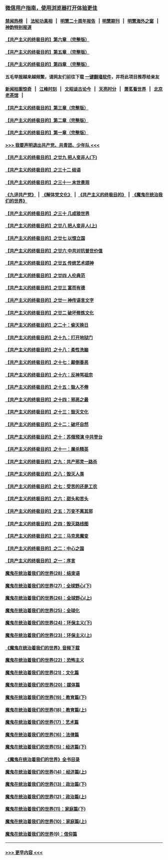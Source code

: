 ### [微信用户指南，使用浏览器打开体验更佳](https://github.com/gfw-breaker/banned-news1/blob/master/indexes/wechat-guide.md?t=0)
#### [禁闻热榜](热点新闻.md?t=0)  &nbsp;&nbsp;|&nbsp;&nbsp; [法轮功真相](https://github.com/gfw-breaker/truth/blob/master/README.md?t=0) &nbsp;&nbsp;|&nbsp;&nbsp; [明慧二十周年报告](https://github.com/gfw-breaker/mh-reports/blob/master/README.md?t=0) &nbsp;&nbsp;|&nbsp;&nbsp;[明慧期刊](https://github.com/gfw-breaker/mh-qikan) &nbsp;&nbsp;|&nbsp;&nbsp; [明慧海外之窗](https://github.com/gfw-breaker/mh-news/blob/master/README.md?t=0) &nbsp;&nbsp;|&nbsp;&nbsp; [神韵特别报道](https://github.com/gfw-breaker/mh-news/blob/master/shenyun.md?t=0)
#### [【共产主义的终极目的】第六章 （完整版）](../pages/nsc422/n11428913.md?t=02041033) 
#### [【共产主义的终极目的】第五章 （完整版）](../pages/nsc422/n11428912.md?t=02041033) 
#### [【共产主义的终极目的】第四章 （完整版）](../pages/nsc422/n11428907.md?t=02041033) 
#### 五毛举报越来越频繁，请网友们前往下载 [一键翻墙软件](https://github.com/gfw-breaker/ssr-accounts)，并将此项目推荐给亲友
#### [新闻拍案惊奇](https://github.com/gfw-breaker/banned-news1/blob/master/pages/link4.md) &nbsp;&nbsp;|&nbsp;&nbsp; [江峰时刻](https://github.com/gfw-breaker/banned-news1/blob/master/pages/link4.md) &nbsp;&nbsp;|&nbsp;&nbsp; [文昭谈古论今](https://github.com/gfw-breaker/banned-news1/blob/master/pages/link4.md) &nbsp;&nbsp;|&nbsp;&nbsp; [天亮时分](https://github.com/gfw-breaker/banned-news1/blob/master/pages/link4.md) &nbsp;&nbsp;|&nbsp;&nbsp; [萧茗看世界](https://github.com/gfw-breaker/banned-news1/blob/master/pages/link4.md) &nbsp;&nbsp;|&nbsp;&nbsp; [北京老茶馆](https://github.com/gfw-breaker/banned-news1/blob/master/pages/link4.md) &nbsp;&nbsp;|&nbsp;&nbsp; 
#### [【共产主义的终极目的】第三章（完整版）](../pages/nsc422/n11428848.md?t=02041033) 
#### [【共产主义的终极目的】第二章（完整版）](../pages/nsc422/n11428831.md?t=02041033) 
#### [【共产主义的终极目的】第一章（完整版）](../pages/nsc422/n11417651.md?t=02041033) 
#### [>>> 我要声明退出共产党、共青团、少年队 <<<](https://github.com/begood0513/goodnews/blob/master/quit/letter.md) 
#### [【共产主义的终极目的】之廿九 把人变非人(下)](../pages/nsc422/n11344140.md?t=02041033) 
#### [【共产主义的终极目的】之三十二 结语](../pages/nsc422/n11360535.md?t=02041033) 
#### [【共产主义的终极目的】之三十一 末世景观](../pages/nsc422/n11351129.md?t=02041033) 
#### [《九评共产党》](https://github.com/begood0513/9ping.md/blob/master/README.md) &nbsp;|&nbsp; [《解体党文化》](../../../../jtdwh.md/blob/master/README.md)  &nbsp;|&nbsp; [《共产主义的终极目的》](../../../../gczydzjmd.md/blob/master/README.md) &nbsp;|&nbsp; [《魔鬼在统治我们的世界》](../../../../mgztzwmdsj.md/blob/master/README.md) 
#### [【共产主义的终极目的】之三十 几成狼世界](../pages/nsc422/n11348280.md?t=02041033) 
#### [【共产主义的终极目的】之廿八 把人变非人(上)](../pages/nsc422/n11340492.md?t=02041033) 
#### [【共产主义的终极目的】之廿七 以恨立国](../pages/nsc422/n11336944.md?t=02041033) 
#### [【共产主义的终极目的】之廿六 中共对抗普世价值](../pages/nsc422/n11324785.md?t=02041033) 
#### [【共产主义的终极目的】之廿五 传统艺术颂神](../pages/nsc422/n11296396.md?t=02041033) 
#### [【共产主义的终极目的】之廿四 人伦典范](../pages/nsc422/n11296397.md?t=02041033) 
#### [【共产主义的终极目的】之廿三 富而有德](../pages/nsc422/n11283598.md?t=02041033) 
#### [【共产主义的终极目的】之廿一 神传语言文字](../pages/nsc422/n11263265.md?t=02041033) 
#### [【共产主义的终极目的】之廿二 破坏修炼文化](../pages/nsc422/n11245728.md?t=02041033) 
#### [【共产主义的终极目的】之二十：偷天换日](../pages/nsc422/n11238846.md?t=02041033) 
#### [【共产主义的终极目的】之十九：打开地狱门](../pages/nsc422/n11206376.md?t=02041033) 
#### [【共产主义的终极目的】之十八：柔性洗脑](../pages/nsc422/n11199994.md?t=02041033) 
#### [【共产主义的终极目的】之十七：颠倒善恶](../pages/nsc422/n11179782.md?t=02041033) 
#### [【共产主义的终极目的】之十六：反神骂祖宗](../pages/nsc422/n11166798.md?t=02041033) 
#### [【共产主义的终极目的】之十五：毁人不倦](../pages/nsc422/n11166792.md?t=02041033) 
#### [【共产主义的终极目的】之十四：邪恶之最](../pages/nsc422/n11150249.md?t=02041033) 
#### [【共产主义的终极目的】之十三：毁灭文化](../pages/nsc422/n11135227.md?t=02041033) 
#### [【共产主义的终极目的】之十二：破坏自然](../pages/nsc422/n11135214.md?t=02041033) 
#### [【共产主义的终极目的】之十：苏俄预演 中共登台](../pages/nsc422/n11118424.md?t=02041033) 
#### [【共产主义的终极目的】之十一：屠杀精英](../pages/nsc422/n11118442.md?t=02041033) 
#### [【共产主义的终极目的】之九：共产邪灵一路杀](../pages/nsc422/n11114139.md?t=02041033) 
#### [【共产主义的终极目的】之八：毁灭人类](../pages/nsc422/n11108503.md?t=02041033) 
#### [【共产主义的终极目的】之七：受苦的还是工农](../pages/nsc422/n11101809.md?t=02041033) 
#### [【共产主义的终极目的】之六：甜头和苦头](../pages/nsc422/n11096971.md?t=02041033) 
#### [【共产主义的终极目的】之五：万变不离其邪](../pages/nsc422/n11091285.md?t=02041033) 
#### [【共产主义的终极目的】之四：毁灭路线图](../pages/nsc422/n11086284.md?t=02041033) 
#### [【共产主义的终极目的】之三：马克思魔变](../pages/nsc422/n11061941.md?t=02041033) 
#### [【共产主义的终极目的】之二：中心之国](../pages/nsc422/n11047728.md?t=02041033) 
#### [【共产主义的终极目的】之一：序言](../pages/nsc422/n11086077.md?t=02041033) 
#### [魔鬼在统治着我们的世界(28)：结束语](../pages/nsc422/n10936246.md?t=02041033) 
#### [魔鬼在统治着我们的世界(27)：全球野心(下)](../pages/nsc422/n10928319.md?t=02041033) 
#### [魔鬼在统治着我们的世界(26)：全球野心(上)](../pages/nsc422/n10900318.md?t=02041033) 
#### [魔鬼在统治着我们的世界(25)：全球化](../pages/nsc422/n10788205.md?t=02041033) 
#### [魔鬼在统治着我们的世界(24)：环保主义(下)](../pages/nsc422/n10695307.md?t=02041033) 
#### [魔鬼在统治着我们的世界(23)：环保主义(上)](../pages/nsc422/n10688613.md?t=02041033) 
#### [《魔鬼在统治着我们的世界》音频下载](../pages/nsc422/n10635553.md?t=02041033) 
#### [魔鬼在统治着我们的世界(22)：恐怖主义](../pages/nsc422/n10614727.md?t=02041033) 
#### [魔鬼在统治着我们的世界(21)：文化篇](../pages/nsc422/n10597706.md?t=02041033) 
#### [魔鬼在统治着我们的世界(20)：媒体篇](../pages/nsc422/n10586579.md?t=02041033) 
#### [魔鬼在统治着我们的世界(19)：教育篇(下)](../pages/nsc422/n10564808.md?t=02041033) 
#### [魔鬼在统治着我们的世界(18)：教育篇(上)](../pages/nsc422/n10526970.md?t=02041033) 
#### [魔鬼在统治着我们的世界(17)：艺术篇](../pages/nsc422/n10499093.md?t=02041033) 
#### [魔鬼在统治着我们的世界(16)：法律篇](../pages/nsc422/n10485969.md?t=02041033) 
#### [魔鬼在统治着我们的世界(15)：经济篇(下)](../pages/nsc422/n10469975.md?t=02041033) 
#### [《魔鬼在统治着我们的世界》全书目录](../pages/nsc422/n10464261.md?t=02041033) 
#### [魔鬼在统治着我们的世界(14)：经济篇(上)](../pages/nsc422/n10457370.md?t=02041033) 
#### [魔鬼在统治着我们的世界(13)：政治篇(下)](../pages/nsc422/n10448270.md?t=02041033) 
#### [魔鬼在统治着我们的世界(12)：政治篇(上)](../pages/nsc422/n10444576.md?t=02041033) 
#### [魔鬼在统治着我们的世界(11)：家庭篇(下)](../pages/nsc422/n10440961.md?t=02041033) 
#### [魔鬼在统治着我们的世界(10)：家庭篇(上)](../pages/nsc422/n10435448.md?t=02041033) 
#### [魔鬼在统治着我们的世界(9)：信仰篇](../pages/nsc422/n10432159.md?t=02041033) 

----
#### [ >>> 更早内容 <<< ](../indexes/nsc422-earlier.md)
